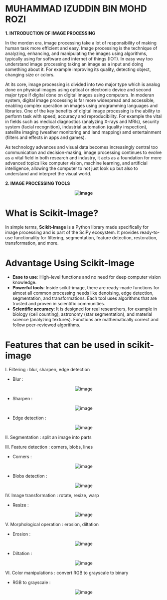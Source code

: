 # MUHAMMAD IZUDDIN BIN MOHD ROZI

**1. INTRODUCTION OF IMAGE PROCESSING**

In the morden era, image processing take a lot of responsibility of making human task more efficient and easy. Image processing is the technique of analyzing, enhancing, and manipulating the images using algorithms, typically using for software and internet of things (IOT). In easy way too understand image processing taking an image as a input and doing something about it. For example improving its quality, detecting object, changing size or colors.

At its core, image processing is divided into two major type which is analog done on physical images using optical or electronic device and second major type if digital done on digital images using computers. In moderan system, digital image processing is far more widespread and accessible, enabling complex operation on images using programming languages and libraries. One of the key benefits of digital image processing is the ability to perform task with speed, accuracy and reproducibility. For example the vital in fields such as medical diagnostics (analyzing X-rays and MRIs), security system (facial recognition), industrial automation (quality inspection), satellite imaging (weather monitoring and land mapping) amd entertainment (filters and effects in apps and games).

As technology advances and visual data becomes increasingly central too communication and decision-making, image processing continues to evolve as a vital field in both research and industry, it acts as a foundation for more advanced topics like computer vision, machine learning, and artificial intelligence, allowing the computer to not just look up but also to understand and interpret the visual world.

**2. IMAGE PROCESSING TOOLS**


<div align="center">
  
**<img src="https://github.com/user-attachments/assets/2e63b82f-2f1b-4c35-88b3-5562924329a7" alt="image"/>**

</div>




# What is Scikit-Image?

In simple terms, **Scikit-Image** is a Python library made specifically for image processing and is part of the SciPy ecosystem. It provides ready-to-use functionality for filtering, segmentation, feature detection, restoration, transformation, and more.

# Advantage Using Scikit-Image

- **Ease to use**: High-level functions and no need for deep computer vision knowledge.
- **Powerful tools**: Inside scikit-image, there are ready-made functions for almost all common processing needs like denoising, edge detection, segmentation, and transformations. Each tool uses algorithms that are trusted and proven in scientific communities.
- **Scientific accuracy**: It is designed for real researchers, for example in biology (cell counting), astronomy (star segmentation), and material science (analyzing textures). Functions are mathematically correct and follow peer-reviewed algorithms.

# Features that can be used in scikit-image 

I.  Filtering : blur, sharpen, edge detection
  
   - Blur :

  <div align="center">
    
  ![image](https://github.com/user-attachments/assets/ddafd572-ca52-44d9-90df-7561766af5ba)


  
</div>

  - Sharpen :

<div align="center">

  
   
![image](https://github.com/user-attachments/assets/ef485252-3e0c-46bb-ba11-810f8bf1701c)

</div>


- Edge detection :
  
<div align="center">
  
  ![image](https://github.com/user-attachments/assets/dbbca33a-c3a7-41f0-afa8-ce352a9d2a55)
  </div>

II. Segmentation : split an image into parts


III. Feature detection : corners, blobs, lines

- Corners :

<div align="center">
  
 ![image](https://github.com/user-attachments/assets/cc63c366-8bd3-4af9-9941-947457a2cc16)

  </div>

- Blobs detection :


<div align="center">
  
![image](https://github.com/user-attachments/assets/2c25aa1a-65f2-49eb-a840-3290315ab761)

  </div>


IV. Image transformation : rotate, resize, warp

- Resize :

<div align="center">
  
![image](https://github.com/user-attachments/assets/d474ffb5-6359-4c67-92f1-5b4cb46e0541)


  </div>


V. Morphological operation : erosion, diltation

- Erosion :

 <div align="center"> 
   
  ![image](https://github.com/user-attachments/assets/7c764b8a-49f7-4c8d-bd21-ca5f3c3f9771)
</div>


- Diltation :

<div align="center">
  
![image](https://github.com/user-attachments/assets/1a322f25-e74c-498f-95c3-3a5be16bf3bd)
</div>


VI. Color manipulations : convert RGB to grayscale to binary

- RGB to grayscale : 

<div align="center">

![image](https://github.com/user-attachments/assets/bfb1e781-a6b8-4f71-aca3-d34288771ed0)

</div>
